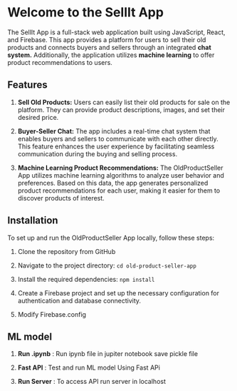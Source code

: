 # Welcome to the SellIt App

The SellIt App is a full-stack web application built using JavaScript, React, and Firebase. This app provides a platform for users to sell their old products and connects buyers and sellers through an integrated **chat system.** Additionally, the application utilizes **machine learning** to offer product recommendations to users.

## Features

1. **Sell Old Products:** Users can easily list their old products for sale on the platform. They can provide product descriptions, images, and set their desired price.

2. **Buyer-Seller Chat:** The app includes a real-time chat system that enables buyers and sellers to communicate with each other directly. This feature enhances the user experience by facilitating seamless communication during the buying and selling process.

3. **Machine Learning Product Recommendations:** The OldProductSeller App utilizes machine learning algorithms to analyze user behavior and preferences. Based on this data, the app generates personalized product recommendations for each user, making it easier for them to discover products of interest.

## Installation

To set up and run the OldProductSeller App locally, follow these steps:

1. Clone the repository from GitHub

2. Navigate to the project directory: `cd old-product-seller-app`

3. Install the required dependencies: `npm install`

4. Create a Firebase project and set up the necessary configuration for authentication and database connectivity.

5. Modify Firebase.config




## ML model

1. **Run .ipynb**  : Run ipynb file in jupiter notebook save pickle file

2. **Fast API** : Test and run ML model Using Fast APi

3. **Run Server** : To access API run server in localhost